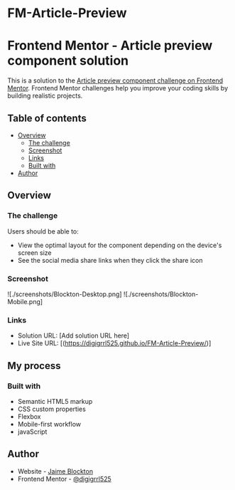 # FM-Article-Preview
# Frontend Mentor - Article preview component solution

This is a solution to the [Article preview component challenge on Frontend Mentor](https://www.frontendmentor.io/challenges/article-preview-component-dYBN_pYFT). Frontend Mentor challenges help you improve your coding skills by building realistic projects. 

## Table of contents

- [Overview](#overview)
  - [The challenge](#the-challenge)
  - [Screenshot](#screenshot)
  - [Links](#links)
  - [Built with](#built-with)
- [Author](#author)

## Overview

### The challenge

Users should be able to:

- View the optimal layout for the component depending on the device's screen size
- See the social media share links when they click the share icon

### Screenshot

![./screenshots/Blockton-Desktop.png]
![./screenshots/Blockton-Mobile.png] 
### Links

- Solution URL: [Add solution URL here]
- Live Site URL: [(https://digigrrl525.github.io/FM-Article-Preview/)]

## My process

### Built with

- Semantic HTML5 markup
- CSS custom properties
- Flexbox
- Mobile-first workflow
- javaScript


## Author

- Website - [Jaime Blockton](https://dana-blockton.myportfolio.com/)
- Frontend Mentor - [@digigrrl525](https://www.frontendmentor.io/profile/digigrrl525)

